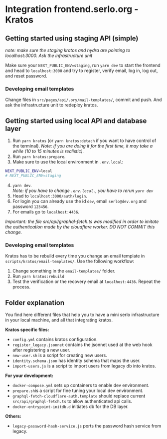 # Integration frontend.serlo.org - Kratos

## Getting started using staging API (simple)

_note: make sure the staging kratos and hydra are pointing to localhost:3000. Ask the infrastructure unit_

Make sure your `NEXT_PUBLIC_ENV=staging`, run `yarn dev` to start the frontend and
head to `localhost:3000` and try to register, verify email, log in, log out, and reset password.

### Developing email templates

Change files in `src/pages/api/.ory/mail-templates/`, commit and push. And ask the infrastructure unit to redeploy kratos.

## Getting started using local API and database layer

1. Run `yarn kratos` (or `yarn kratos:detach` if you want to have control of the terminal).
   _Note: if you are doing it for the first time, it may take a while (10 to 15 minutes is realistic)._
2. Run `yarn kratos:prepare`.
3. Make sure to use the local environment in `.env.local`:

```bash
NEXT_PUBLIC_ENV=local
# NEXT_PUBLIC_ENV=staging
```

4. `yarn dev`.  
   _Note: if you have to change `.env.local.`, you have to rerun `yarn dev`_
5. Head to `localhost:3000/auth/login`.
6. For login you can already use the id `dev`, email `serlo@dev.org` and password `123456`.
7. For emails go to `localhost:4436`.

_Important: the file src/api/graphql-fetch.ts was modified in order to imitate the authentication made by the cloudflare worker. DO NOT COMMIT this change._

### Developing email templates

Kratos has to be rebuild every time you change an email template in `scripts/kratos/email-templates/`. Use the following workflow:

1. Change something in the `email-templates/` folder.
2. Run `yarn kratos:rebuild`
3. Test the verification or the recovery email at `localhost:4436`. Repeat the process.

## Folder explanation

You find here different files that help you to have a mini serlo infrastructure in your local machine, and all that integrating kratos.

**Kratos specific files:**

- `config.yml` contains kratos configuration.
- `register_legacy.jsonnet` contains the jsonnet used at the web hook after registering a new user.
- `new-user.sh` is a script for creating new users.
- `identity.schema.json` has identity schema that maps the user.
- `import-users.js` is a script to import users from legacy db into kratos.

**For your development:**

- `docker-compose.yml` sets up containers to enable dev environment.
- `prepare.sh`is a script for fine tuning your local dev environment.
- `graphql-fetch-cloudflare-auth.template` should replace current `src/api/graphql-fetch.ts` to allow authenticated api calls.
- `docker-entrypoint-initdb.d` initiates db for the DB layer.

**Others:**

- `legacy-password-hash-service.js` ports the password hash service from legacy.
